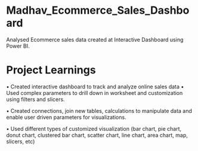 # Madhav_Ecommerce_Sales_Dashboard
Analysed Ecommerce sales data created at Interactive Dashboard using Power BI.

# Project Learnings

• Created interactive dashboard to track and analyze online sales data • Used complex parameters to drill down in worksheet and customization using filters and slicers.

• Created connections, join new tables, calculations to manipulate data and enable user driven parameters for visualizations.

• Used different types of customized visualization (bar chart, pie chart, donut chart, clustered bar chart, scatter chart, line chart, area chart, map, slicers, etc)
